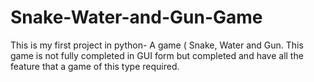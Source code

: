 # Snake-Water-and-Gun-Game
This is my first project in python- A game ( Snake, Water and Gun. This game is not fully completed in GUI form but completed and have all the feature that a game of this type required. 
